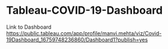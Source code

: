 # Tableau-COVID-19-Dashboard
Link to Dashboard
https://public.tableau.com/app/profile/manvi.mehta/viz/Covid-19Dashboard_16759748236860/Dashboard1?publish=yes

